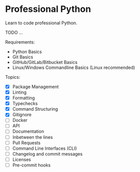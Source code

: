 
# Professional Python

Learn to code professional Python.

TODO ...

Requirements:

- Python Basics
- Git Basics
- GitHub/GitLab/Bitbucket Basics
- Linux/Windows Commandline Basics (Linux recommended)

Topics:

- [x] Package Management
- [x] Linting
- [x] Formatting
- [x] Typechecks
- [x] Command Structuring
- [x] Gitignore
- [ ] Docker
- [ ] API
- [ ] Documentation
- [ ] Inbetween the lines
- [ ] Pull Requests
- [ ] Command Line Interfaces (CLI)
- [ ] Changelog and commit messages
- [ ] Licenses
- [ ] Pre-commit hooks
